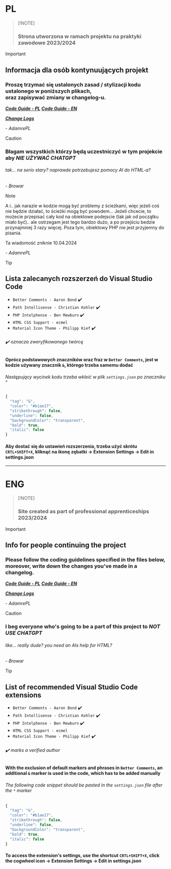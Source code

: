 # PL
>
> [!NOTE]
>
> ### Strona utworzona w ramach projektu na praktyki zawodowe 2023/2024

> [!IMPORTANT]
>
> ## Informacja dla osób kontynuujących projekt
>
> ### Proszę trzymać się ustalonych zasad / stylizacji kodu ustalonego w poniższych plikach,<br>oraz zapisywać zmiany w changelog-u.
>
> ***[Code Guide - PL](code-rules.pl.md "Standard kodowania tego projektu")***
> ***[Code Guide - EN](code-rules.en.md "This projects coding standard")***
>
> ***[Change Logs](CHANGELOG.md "Zmiany oraz aktualizacjie w projektu")***
> 
> *- AdamrePL*

> [!CAUTION]
>
> ### Błagam wszystkich którzy będą uczestniczyć w tym projekcie aby ***NIE UŻYWAĆ CHATGPT***
>
> ###### tak... na serio stary? naprawde potrzebujesz pomocy AI do HTML-a?
>
> *- Browar*

> [!NOTE]
> A i.. jak narazie w kodzie mogą być problemy z ścieżkami, więc jeżeli coś nie będzie działać, to ścieżki mogą być powodem...
> Jeżeli chcecie, to możecie przepisać cały kod na obiektowe podejscie (tak jak od początku miało być).. ale ostrzegam jest tego bardzo dużo, a po przejściu bedzie przynajmniej 3 razy więcej.
> Poza tym, obiektowy PHP nie jest przyjemny do pisania.
>
> Ta wiadomość zniknie 10.04.2024
>
> *- AdamrePL*

> [!TIP]
>
> ## Lista zalecanych rozszerzeń do Visual Studio Code
>
> - `Better Comments - Aaron Bond` :heavy_check_mark:
> - `Path Intellisense - Christian Kohler` :heavy_check_mark:
> - `PHP Intelphense - Ben Mewburn` :heavy_check_mark:
> - `HTML CSS Support - ecmel`
> - `Material Icon Theme - Philipp Kief` ✔️
>
> ###### :heavy_check_mark: oznacza zweryfikowanego twórcę
>
> #### Oprócz podstawowych znaczników oraz fraz w `Better Comments`, jest w kodzie używany znacznik `&`, którego trzeba samemu dodać
>
> ###### Następujący wycinek kodu trzeba wkleić w plik `settings.json` po znaczniku `*`
>
> ```javascript
> {
>   "tag": "&",
>   "color": "#b1ae17",
>   "strikethrough": false,
>   "underline": false,
>   "backgroundColor": "transparent",
>   "bold": true,
>   "italic": false
> }
> ```
>
>#### Aby dostać się do ustawień rozszerzenia, trzeba użyć skrótu `CRTL+SHIFT+X`, kliknąć na ikonę zębatki -> Extension Settings -> Edit in settings.json

------

# ENG
>
> [!NOTE]
>
> ### Site created as part of professional apprenticeships 2023/2024

> [!IMPORTANT]
>
> ## Info for people continuing the project
>
> ### Please follow the coding guidelines specified in the files below,<br>moreover, write down the changes you've made in a changelog.
>
> ***[Code Guide - PL](code-rules.pl.md "Standard kodowania tego projektu")***
> ***[Code Guide - EN](code-rules.en.md "This projects coding standard")***
>
> ***[Change Logs](CHANGELOG.md "Changes and updates in the project")***
> 
> *- AdamrePL*

> [!CAUTION]
>
> ### I beg everyone who's going to be a part of this project to ***NOT USE CHATGPT***
>
> ###### like... really dude? you need an AIs help for HTML?
>
> *- Browar*

> [!TIP]
>
> ## List of recommended Visual Studio Code extensions
>
> - `Better Comments - Aaron Bond` :heavy_check_mark:
> - `Path Intellisense - Christian Kohler` :heavy_check_mark:
> - `PHP Intelphense - Ben Mewburn` :heavy_check_mark:
> - `HTML CSS Support - ecmel`
> - `Material Icon Theme - Philipp Kief` ✔️
>
> ###### :heavy_check_mark: marks a verified author
>
> #### With the exclusion of default markers and phrases in `Better Comments`, an additional `&` marker is used in the code, which has to be added manually
>
> ###### The following code snippet should be pasted in the `settings.json` file after the `*` marker
>
> ```javascript
> {
>   "tag": "&",
>   "color": "#b1ae17",
>   "strikethrough": false,
>   "underline": false,
>   "backgroundColor": "transparent",
>   "bold": true,
>   "italic": false
> }
> ```
>
>#### To access the extension's settings, use the shortcut `CRTL+SHIFT+X`, click the cogwheel icon -> Extension Settings -> Edit in settings.json
